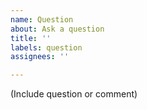 ```yaml
---
name: Question
about: Ask a question
title: ''
labels: question
assignees: ''

---
```


(Include question or comment)
